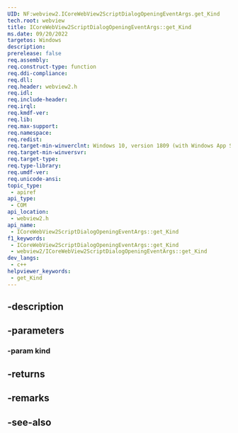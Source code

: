 ```yaml
---
UID: NF:webview2.ICoreWebView2ScriptDialogOpeningEventArgs.get_Kind
tech.root: webview
title: ICoreWebView2ScriptDialogOpeningEventArgs::get_Kind
ms.date: 09/20/2022
targetos: Windows
description: 
prerelease: false
req.assembly: 
req.construct-type: function
req.ddi-compliance: 
req.dll: 
req.header: webview2.h
req.idl: 
req.include-header: 
req.irql: 
req.kmdf-ver: 
req.lib: 
req.max-support: 
req.namespace: 
req.redist: 
req.target-min-winverclnt: Windows 10, version 1809 (with Windows App SDK 1.1 or later)
req.target-min-winversvr: 
req.target-type: 
req.type-library: 
req.umdf-ver: 
req.unicode-ansi: 
topic_type:
 - apiref
api_type:
 - COM
api_location:
 - webview2.h
api_name:
 - ICoreWebView2ScriptDialogOpeningEventArgs::get_Kind
f1_keywords:
 - ICoreWebView2ScriptDialogOpeningEventArgs::get_Kind
 - webview2/ICoreWebView2ScriptDialogOpeningEventArgs::get_Kind
dev_langs:
 - c++
helpviewer_keywords:
 - get_Kind
---
```


## -description

## -parameters

### -param kind

## -returns

## -remarks

## -see-also

